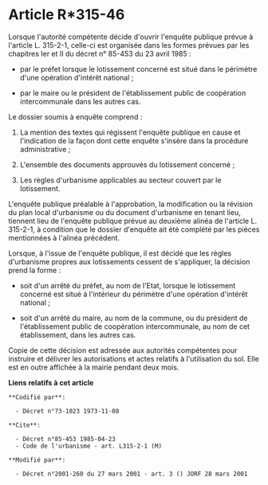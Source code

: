 # Article R*315-46

Lorsque l'autorité compétente décide d'ouvrir l'enquête publique prévue à l'article L. 315-2-1, celle-ci est organisée dans
les formes prévues par les chapitres Ier et II du décret n° 85-453 du 23 avril 1985 :

- par le préfet lorsque le lotissement concerné est situé dans le périmètre d'une opération d'intérêt national ;

- par le maire ou le président de l'établissement public de coopération intercommunale dans les autres cas.

Le dossier soumis à enquête comprend :

1. La mention des textes qui régissent l'enquête publique en cause et l'indication de la façon dont cette enquête s'insère
dans la procédure administrative ;

2. L'ensemble des documents approuvés du lotissement concerné ;

3. Les règles d'urbanisme applicables au secteur couvert par le lotissement.

L'enquête publique préalable à l'approbation, la modification ou la révision du plan local d'urbanisme ou du document
d'urbanisme en tenant lieu, tiennent lieu de l'enquête publique prévue au deuxième alinéa de l'article L. 315-2-1, à
condition que le dossier d'enquête ait été complété par les pièces mentionnées à l'alinéa précédent.

Lorsque, à l'issue de l'enquête publique, il est décidé que les règles d'urbanisme propres aux lotissements cessent de
s'appliquer, la décision prend la forme :

- soit d'un arrêté du préfet, au nom de l'Etat, lorsque le lotissement concerné est situé à l'intérieur du périmètre d'une
opération d'intérêt national ;

- soit d'un arrêté du maire, au nom de la commune, ou du président de l'établissement public de coopération intercommunale,
au nom de cet établissement, dans les autres cas.

Copie de cette décision est adressée aux autorités compétentes pour instruire et délivrer les autorisations et actes relatifs
à l'utilisation du sol. Elle est en outre affichée à la mairie pendant deux mois.

**Liens relatifs à cet article**

	**Codifié par**:

	  - Décret n°73-1023 1973-11-08

	**Cite**:

	  - Décret n°85-453 1985-04-23
	  - Code de l'urbanisme - art. L315-2-1 (M)

	**Modifié par**:

	  - Décret n°2001-260 du 27 mars 2001 - art. 3 () JORF 28 mars 2001

